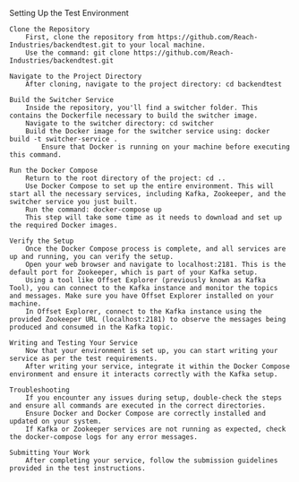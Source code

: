 Setting Up the Test Environment

    Clone the Repository
        First, clone the repository from https://github.com/Reach-Industries/backendtest.git to your local machine.
        Use the command: git clone https://github.com/Reach-Industries/backendtest.git

    Navigate to the Project Directory
        After cloning, navigate to the project directory: cd backendtest

    Build the Switcher Service
        Inside the repository, you'll find a switcher folder. This contains the Dockerfile necessary to build the switcher image.
        Navigate to the switcher directory: cd switcher
        Build the Docker image for the switcher service using: docker build -t switcher-service .
            Ensure that Docker is running on your machine before executing this command.

    Run the Docker Compose
        Return to the root directory of the project: cd ..
        Use Docker Compose to set up the entire environment. This will start all the necessary services, including Kafka, Zookeeper, and the switcher service you just built.
        Run the command: docker-compose up
        This step will take some time as it needs to download and set up the required Docker images.

    Verify the Setup
        Once the Docker Compose process is complete, and all services are up and running, you can verify the setup.
        Open your web browser and navigate to localhost:2181. This is the default port for Zookeeper, which is part of your Kafka setup.
        Using a tool like Offset Explorer (previously known as Kafka Tool), you can connect to the Kafka instance and monitor the topics and messages. Make sure you have Offset Explorer installed on your machine.
        In Offset Explorer, connect to the Kafka instance using the provided Zookeeper URL (localhost:2181) to observe the messages being produced and consumed in the Kafka topic.

    Writing and Testing Your Service
        Now that your environment is set up, you can start writing your service as per the test requirements.
        After writing your service, integrate it within the Docker Compose environment and ensure it interacts correctly with the Kafka setup.

    Troubleshooting
        If you encounter any issues during setup, double-check the steps and ensure all commands are executed in the correct directories.
        Ensure Docker and Docker Compose are correctly installed and updated on your system.
        If Kafka or Zookeeper services are not running as expected, check the docker-compose logs for any error messages.

    Submitting Your Work
        After completing your service, follow the submission guidelines provided in the test instructions.
